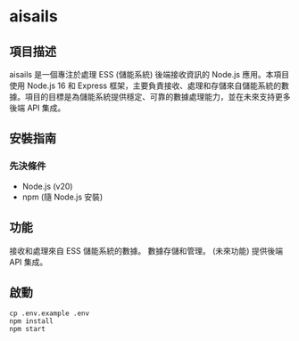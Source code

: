 

# aisails

## 項目描述

aisails 是一個專注於處理 ESS (儲能系統) 後端接收資訊的 Node.js 應用。本項目使用 Node.js 16 和 Express 框架，主要負責接收、處理和存儲來自儲能系統的數據。項目的目標是為儲能系統提供穩定、可靠的數據處理能力，並在未來支持更多後端 API 集成。

## 安裝指南

### 先決條件

- Node.js (v20)
- npm (隨 Node.js 安裝)

## 功能

接收和處理來自 ESS 儲能系統的數據。
數據存儲和管理。
(未來功能) 提供後端 API 集成。

## 啟動
```
cp .env.example .env
npm install
npm start

```